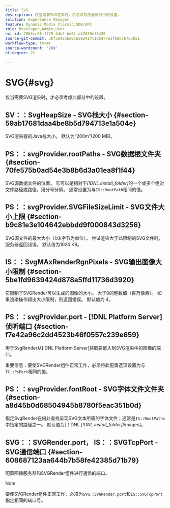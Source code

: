 ```yaml
---
title: SVG
description: 仅当需要SVG渲染时，才必须考虑此部分中的设置。
solution: Experience Manager
feature: Dynamic Media Classic,SDK/API
role: Developer,Admin,User
exl-id: 2863cc86-1f79-4db3-bd6f-a42839ef3439
source-git-commit: 38f3e425be0ce3e241fc18b477e3f68b7b763b51
workflow-type: tm+mt
source-wordcount: '269'
ht-degree: 2%

---
```


# SVG{#svg}

仅当需要SVG渲染时，才必须考虑此部分中的设置。

## SV：：SvgHeapSize - SVG栈大小 {#section-59ab17681daa4be8b5d794713e1a504e}

SVG渲染器的Java栈大小。 默认为“200m”(200 MB)。

## PS：：svgProvider.rootPaths - SVG数据根文件夹 {#section-70fe575b0ad54e3b8b6d3a01ea8f1f44}

SVG源数据文件的位置。 它可以是相对于&#x200B;*[!DNL install_folder]*&#x200B;的一个或多个绝对文件路径或路径，用分号分隔。 通常设置为与`IS::RootPath`相同的值。

## PS：：svgProvider.SVGFileSizeLimit - SVG文件大小上限 {#section-b9c81e3e104642ebbdd9f000843d3256}

SVG源文件的最大大小（以k字节为单位）。 尝试渲染大于此限制的SVG文件时，服务器返回错误。 默认值为1024 KB。

## IS：：SvgMAxRenderRgnPixels - SVG输出图像大小限制 {#section-5be1fd9639424d878a5ffd11736d3920}

它限制了SVGRender可以生成的图像的大小。 大于0的整数值（百万像素）。 如果渲染操作超出大小限制，则返回错误。 默认值为 4。

## PS：：svgProvider.port - [!DNL Platform Server]侦听端口 {#section-f7e42a96c2dd4523b46f0557c239e659}

用于SvgRender从[!DNL Platform Server]获取要嵌入到SVG渲染中的图像的端口。

重要信息：要使SVGRender组件正常工作，必须将此配置选项设置为与`TC::PsPort`相同的值。

## PS：：svgProvider.fontRoot - SVG字体文件文件夹 {#section-a8d45b0d68504945b8780f5eac351b0d}

指定SvgRender在何处查找呈现SVG文本所需的字体文件；通常是`IS::RootPaths`中指定的路径之一。 默认值为[！DNL *[!DNL install_folder]*/images]。

## SVG：：SVGRender.port， IS：：SVGTcpPort - SVG通信端口 {#section-608687123aa644b7b58fe42385d71b79}

配置图像服务器和SVGRender组件进行通信的端口。

>[!NOTE]
>
>要使SVGRender组件正常工作，必须为`SVG::SVGRender.port`和`IS::SVGTcpPort`指定相同的端口号。
